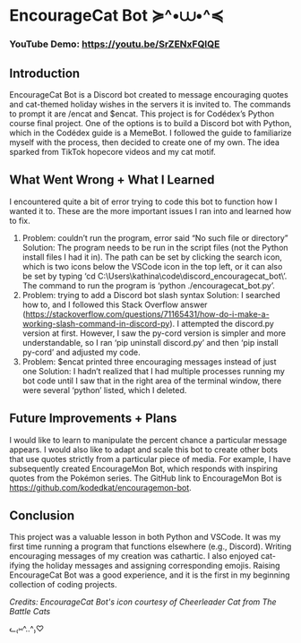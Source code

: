 # EncourageCat Bot ≽^•⩊•^≼

### **YouTube Demo:** https://youtu.be/SrZENxFQlQE

## **Introduction**
EncourageCat Bot is a Discord bot created to message encouraging quotes and cat-themed holiday wishes in the servers it is invited to. The commands to prompt it are /encat and $encat. This project is for Codédex’s Python course final project. One of the options is to build a Discord bot with Python, which in the Codédex guide is a MemeBot. I followed the guide to familiarize myself with the process, then decided to create one of my own. The idea sparked from TikTok hopecore videos and my cat motif.

## **What Went Wrong + What I Learned**
I encountered quite a bit of error trying to code this bot to function how I wanted it to. These are the more important issues I ran into and learned how to fix.
1. Problem: couldn’t run the program, error said “No such file or directory”
Solution: The program needs to be run in the script files (not the Python install files I had it in). The path can be set by clicking the search icon, which is two icons below the VSCode icon in the top left, or it can also be set by typing ‘cd C:\Users\kathina\code\discord_encouragecat_bot\’. The command to run the program is ‘python ./encouragecat_bot.py’.
2. Problem: trying to add a Discord bot slash syntax
Solution: I searched how to, and I followed this Stack Overflow answer (https://stackoverflow.com/questions/71165431/how-do-i-make-a-working-slash-command-in-discord-py). I attempted the discord.py version at first. However, I saw the py-cord version is simpler and more understandable, so I ran ‘pip uninstall discord.py’ and then ‘pip install py-cord’ and adjusted my code.
3. Problem: $encat printed three encouraging messages instead of just one
Solution: I hadn’t realized that I had multiple processes running my bot code until I saw that in the right area of the terminal window, there were several ‘python’ listed, which I deleted.

## **Future Improvements + Plans**
I would like to learn to manipulate the percent chance a particular message appears. I would also like to adapt and scale this bot to create other bots that use quotes strictly from a particular piece of media. For example, I have subsequently created EncourageMon Bot, which responds with inspiring quotes from the Pokémon series. The GitHub link to EncourageMon Bot is https://github.com/kodedkat/encouragemon-bot.

## **Conclusion**
This project was a valuable lesson in both Python and VSCode. It was my first time running a program that functions elsewhere (e.g., Discord). Writing encouraging messages of my creation was cathartic. I also enjoyed cat-ifying the holiday messages and assigning corresponding emojis. Raising EncourageCat Bot was a good experience, and it is the first in my beginning collection of coding projects.

*Credits: EncourageCat Bot's icon courtesy of Cheerleader Cat from The Battle Cats*

ᓚ₍⑅^..^₎♡
